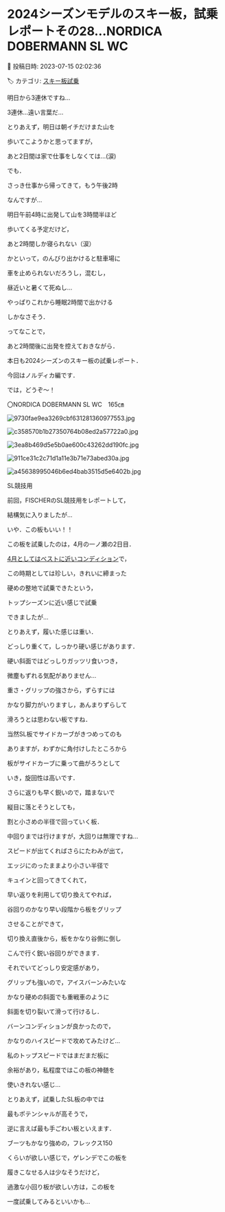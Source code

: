 # 2024シーズンモデルのスキー板，試乗レポートその28…NORDICA DOBERMANN SL WC

📅 投稿日時: 2023-07-15 02:02:36

🏷️ カテゴリ: [スキー板試乗](c0bd8048615710cee890e403a36cc9a2b.md)

明日から3連休ですね…


3連休…遠い言葉だ…





とりあえず，明日は朝イチだけまた山を


歩いてこようかと思ってますが，


あと2日間は家で仕事をしなくては…(涙)





でも．


さっき仕事から帰ってきて，もう午後2時


なんですが…


明日午前4時に出発して山を3時間半ほど


歩いてくる予定だけど，


あと2時間しか寝られない（涙）





かといって，のんびり出かけると駐車場に


車を止められないだろうし，混むし，


昼近いと暑くて死ぬし…


やっぱりこれから睡眠2時間で出かける


しかなさそう．





ってなことで，


あと2時間後に出発を控えておきながら．


本日も2024シーズンのスキー板の試乗レポート．


今回はノルディカ編です．





では，どうぞ～！[]()





〇NORDICA DOBERMANN SL WC　165㎝







![9730fae9ea3269cbf631281360977553.jpg](images/9730fae9ea3269cbf631281360977553.jpg)









![c358570b1b27350764b08ed2a57722a0.jpg](images/c358570b1b27350764b08ed2a57722a0.jpg)









![3ea8b469d5e5b0ae600c43262dd190fc.jpg](images/3ea8b469d5e5b0ae600c43262dd190fc.jpg)









![911ce31c2c71d1a11e3b71e73abed30a.jpg](images/911ce31c2c71d1a11e3b71e73abed30a.jpg)









![a45638995046b6ed4bab3515d5e6402b.jpg](images/a45638995046b6ed4bab3515d5e6402b.jpg)







SL競技用





前回，FISCHERのSL競技用をレポートして，


結構気に入りましたが…


いや．この板もいい！！





この板を試乗したのは，4月の一ノ瀬の2日目．


[4月としてはベストに近いコンディション](ec974584cab019e31370ab94a4e1f6568.md)で，


この時期としては珍しい，きれいに締まった


硬めの整地で試乗できたという，


トップシーズンに近い感じで試乗


できましたが…





とりあえず，履いた感じは重い．


どっしり重くて，しっかり硬い感じがあります．


硬い斜面ではどっしりガッツリ食いつき，


微塵もずれる気配がありません…


重さ・グリップの強さから，ずらすには


かなり脚力がいりますし，あんまりずらして


滑ろうとは思わない板ですね．





当然SL板でサイドカーブがきつめってのも


ありますが，わずかに角付けしたところから


板がサイドカーブに乗って曲がろうとして


いき，旋回性は高いです．


さらに返りも早く鋭いので，踏まないで


縦目に落とそうとしても，


割と小さめの半径で回っていく板．


中回りまでは行けますが，大回りは無理ですね…





スピードが出てくればさらにたわみが出て，


エッジにのったままより小さい半径で


キュインと回ってきてくれて，


早い返りを利用して切り換えてやれば，


谷回りのかなり早い段階から板をグリップ


させることができて，


切り換え直後から，板をかなり谷側に倒し


こんで行く鋭い谷回りができます．





それでいてどっしり安定感があり，


グリップも強いので，アイスバーンみたいな


かなり硬めの斜面でも重戦車のように


斜面を切り裂いて滑って行けるし．





バーンコンディションが良かったので，


かなりのハイスピードで攻めてみたけど…


私のトップスピードではまだまだ板に


余裕があり，私程度ではこの板の神髄を


使いきれない感じ…





とりあえず，試乗したSL板の中では


最もポテンシャルが高そうで，


逆に言えば最も手ごわい板といえます．


ブーツもかなり強めの，フレックス150


くらいが欲しい感じで，ゲレンデでこの板を


履きこなせる人は少なそうだけど，


過激な小回り板が欲しい方は，この板を


一度試乗してみるといいかも…
